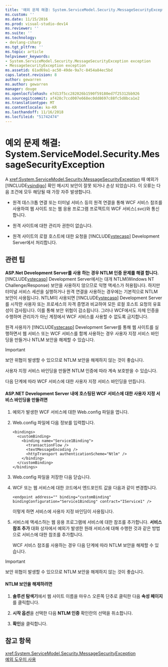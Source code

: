 ```yaml
---
title: '예외 문제 해결: System.ServiceModel.Security.MessageSecurityException | Microsoft Docs'
ms.custom: ''
ms.date: 11/15/2016
ms.prod: visual-studio-dev14
ms.reviewer: ''
ms.suite: ''
ms.technology:
- devlang-csharp
ms.tgt_pltfrm: ''
ms.topic: article
helpviewer_keywords:
- System.ServiceModel.Security.MessageSecurityException exception
- MessageSecurityException exception
ms.assetid: 61ad69a1-ac50-49de-9a7c-8454a84ec5bd
caps.latest.revision: 8
author: gewarren
ms.author: gewarren
manager: douge
ms.openlocfilehash: e7d13f5cc282026b1590f59180ed7f25312bb926
ms.sourcegitcommit: af428c7ccd007e668ec0dd8697c88fc5d8bca1e2
ms.translationtype: MT
ms.contentlocale: ko-KR
ms.lasthandoff: 11/16/2018
ms.locfileid: "51742474"
---
```

# <a name="troubleshooting-exceptions-systemservicemodelsecuritymessagesecurityexception"></a>예외 문제 해결: System.ServiceModel.Security.MessageSecurityException
A <xref:System.ServiceModel.Security.MessageSecurityException> 때 예외가 [!INCLUDE[vsindigo](../includes/vsindigo-md.md)] 확인 메시지 보안이 잘못 되거나 손상 되었습니다. 이 오류는 다음 조건에 모두 해당될 때 가장 자주 발생합니다.  
  
-   원격 데스크톱 연결 또는 터미널 서비스 등의 원격 연결을 통해 WCF 서비스 참조를 사용하여 웹 사이트 또는 웹 응용 프로그램 프로젝트의 WCF 서비스(.svc)와 통신합니다.  
  
-   원격 사이트에 대한 관리자 권한이 없습니다.  
  
-   원격 사이트의 로컬 호스트에 대한 요청을 [!INCLUDE[vstecasp](../includes/vstecasp-md.md)] Development Server에서 처리합니다.  
  
## <a name="associated-tips"></a>관련 팁  
 **ASP.Net Development Server를 사용 하는 경우 NTLM 인증 문제를 해결 합니다.**  
 [!INCLUDE[vstecasp](../includes/vstecasp-md.md)] Development Server에서는 대개 NTLM(Windows NT Challenge/Response) 보안을 사용하지 않으므로 익명 액세스가 허용됩니다. 하지만 터미널 서비스 세션을 실행하거나 원격 연결을 사용하는 경우에는 기본적으로 NTLM 보안이 사용됩니다. NTLM이 사용되면 [!INCLUDE[vstecasp](../includes/vstecasp-md.md)] Development Server를 시작한 사용자 또는 프로세스의 자격 증명과 비교하여 모든 로컬 호스트 요청의 유효성이 검사됩니다. 이를 통해 보안 위협이 감소됩니다. 그러나 WCF에서도 자체 인증을 수행하며 관리자가 아닌 계정에서 WCF 서비스를 사용할 수 없도록 금지합니다.  
  
 원격 사용자가 [!INCLUDE[vstecasp](../includes/vstecasp-md.md)] Development Server를 통해 웹 사이트를 실행하면서 웹 서비스 또는 WCF 서비스를 함께 사용하는 경우 사용자 지정 서비스 바인딩을 만들거나 NTLM 보안을 해제할 수 있습니다.  
  
> [!IMPORTANT]
>  보안 위협이 발생할 수 있으므로 NTLM 보안을 해제하지 않는 것이 좋습니다.  
  
 사용자 지정 서비스 바인딩을 만들면 NTLM 인증에 따라 계속 보호받을 수 있습니다.  
  
 다음 단계에 따라 WCF 서비스에 대한 사용자 지정 서비스 바인딩을 만듭니다.  
  
#### <a name="to-create-a-custom-service-binding-for-the-wcf-service-hosted-inside-the-aspnet-development-server"></a>ASP.NET Development Server 내에 호스팅된 WCF 서비스에 대한 사용자 지정 서비스 바인딩을 만들려면  
  
1. 예외가 발생한 WCF 서비스에 대한 Web.config 파일을 엽니다.  
  
2. Web.config 파일에 다음 정보를 입력합니다.  
  
   ```  
   <bindings>  
     <customBinding>  
       <binding name="Service1Binding">  
         <transactionFlow />  
         <textMessageEncoding />  
         <httpTransport authenticationScheme="Ntlm" />  
       </binding>  
     </customBinding>  
   </bindings>  
   ```  
  
3. Web.config 파일을 저장한 다음 닫습니다.  
  
4. WCF 또는 웹 서비스에 대한 코드에서 엔드포인트 값을 다음과 같이 변경합니다.  
  
   ```  
   <endpoint address="" binding="customBinding" bindingConfiguration="Service1Binding" contract="IService1" />  
   ```  
  
    이렇게 하면 서비스에 사용자 지정 바인딩이 사용됩니다.  
  
5. 서비스에 액세스하는 웹 응용 프로그램에 서비스에 대한 참조를 추가합니다. **서비스 참조 추가** 대화 상자에서 예외가 발생한 원래 서비스에 대해 수행한 것과 같은 방법으로 서비스에 대한 참조를 추가합니다.  
  
   WCF 서비스 참조를 사용하는 경우 다음 단계에 따라 NTLM 보안을 해제할 수 있습니다.  
  
> [!IMPORTANT]
>  보안 위협이 발생할 수 있으므로 NTLM 보안을 해제하지 않는 것이 좋습니다.  
  
#### <a name="to-turn-off-ntlm-security"></a>NTLM 보안을 해제하려면  
  
1.  **솔루션 탐색기**에서 웹 사이트 이름을 마우스 오른쪽 단추로 클릭한 다음 **속성 페이지**를 클릭합니다.  
  
2.  **시작 옵션**을 선택한 다음 **NTLM 인증** 확인란의 선택을 취소합니다.  
  
3.  **확인**을 클릭합니다.  
  
## <a name="see-also"></a>참고 항목  
 <xref:System.ServiceModel.Security.MessageSecurityException>   
 [예외 도우미 사용](http://msdn.microsoft.com/library/e0a78c50-7318-4d54-af51-40c00aea8711)